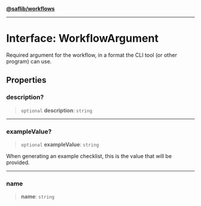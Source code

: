 [**@saflib/workflows**](../index.md)

---

# Interface: WorkflowArgument

Required argument for the workflow, in a format the CLI tool (or other program) can use.

## Properties

### description?

> `optional` **description**: `string`

---

### exampleValue?

> `optional` **exampleValue**: `string`

When generating an example checklist, this is the value that will be provided.

---

### name

> **name**: `string`
